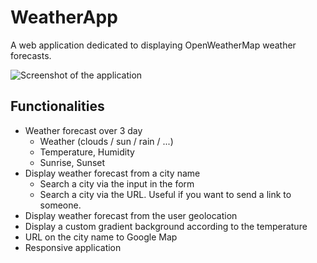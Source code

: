 # WeatherApp

A web application dedicated to displaying OpenWeatherMap weather forecasts.

![Screenshot of the application](https://preview.ibb.co/jzGA5H/Screenshot_from_2018_03_21_20_06_52.png)

## Functionalities

- Weather forecast over 3 day
    - Weather (clouds / sun / rain / ...)
    - Temperature, Humidity
    - Sunrise, Sunset
- Display weather forecast from a city name
    - Search a city via the input in the form
    - Search a city via the URL. Useful if you want to send a link to someone. 
- Display weather forecast from the user geolocation
- Display a custom gradient background according to the temperature
- URL on the city name to Google Map
- Responsive application
